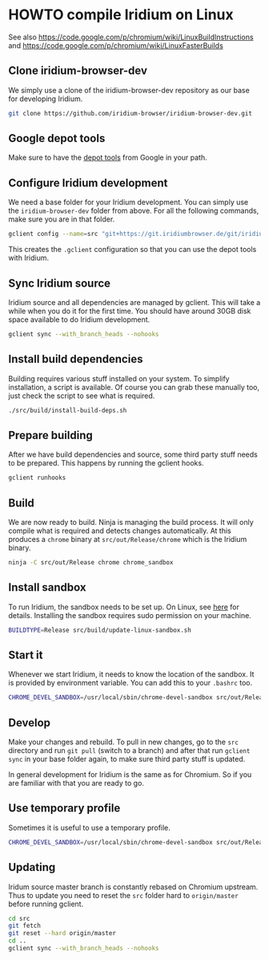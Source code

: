 # HOWTO compile Iridium on Linux

See also https://code.google.com/p/chromium/wiki/LinuxBuildInstructions and
https://code.google.com/p/chromium/wiki/LinuxFasterBuilds


## Clone iridium-browser-dev

We simply use a clone of the iridium-browser-dev repository as our base
for developing Iridium. 

```bash
git clone https://github.com/iridium-browser/iridium-browser-dev.git
```

## Google depot tools

Make sure to have the [depot tools](https://chromium.googlesource.com/chromium/tools/depot_tools.git) from Google in your path. 

## Configure Iridium development

We need a base folder for your Iridium development. You can simply use the
`iridium-browser-dev` folder from above. For all the following commands,
make sure you are in that folder.

```bash
gclient config --name=src "git+https://git.iridiumbrowser.de/git/iridium-browser"
```

This creates the `.gclient` configuration so that you can use the depot tools
with Iridium.


## Sync Iridium source

Iridium source and all dependencies are managed by gclient. This will take
a while when you do it for the first time. You should have around 30GB 
disk space available to do Iridium development.

```bash
gclient sync --with_branch_heads --nohooks
```

## Install build dependencies

Building requires various stuff installed on your system. To simplify 
installation, a script is available. Of course you can grab these manually
too, just check the script to see what is required.

```bash
./src/build/install-build-deps.sh
```

## Prepare building

After we have build dependencies and source, some third party stuff needs
to be prepared. This happens by running the gclient hooks.

```bash
gclient runhooks
```

## Build

We are now ready to build. Ninja is managing the build process. It will 
only compile what is required and detects changes automatically. At this 
produces a `chrome` binary at `src/out/Release/chrome` which is the 
Iridium binary.

```bash
ninja -C src/out/Release chrome chrome_sandbox
```

## Install sandbox

To run Iridium, the sandbox needs to be set up. On Linux, see [here](https://code.google.com/p/chromium/wiki/LinuxSUIDSandboxDevelopment) for details. Installing the sandbox requires 
sudo permission on your machine.

```bash
BUILDTYPE=Release src/build/update-linux-sandbox.sh
```

## Start it

Whenever we start Iridium, it needs to know the location of the sandbox. It
is provided by environment variable. You can add this to your `.bashrc` too.

```bash
CHROME_DEVEL_SANDBOX=/usr/local/sbin/chrome-devel-sandbox src/out/Release/chrome
```

## Develop 

Make your changes and rebuild. To pull in new changes, go to the `src `
directory and run `git pull` (switch to a branch) and after that run
`gclient sync` in your base folder again, to make sure third party stuff is
updated.

In general development for Iridium is the same as for Chromium. So if you
are familiar with that you are ready to go.


## Use temporary profile

Sometimes it is useful to use a temporary profile.
```bash
CHROME_DEVEL_SANDBOX=/usr/local/sbin/chrome-devel-sandbox src/out/Release/chrome --user-data-dir=/tmp/iridium-temp-profile
```

## Updating

Iridum source master branch is constantly rebased on Chromium upstream. Thus
to update you need to reset the `src` folder hard to `origin/master` before
running gclient.

```bash
cd src
git fetch
git reset --hard origin/master
cd ..
gclient sync --with_branch_heads --nohooks
```
